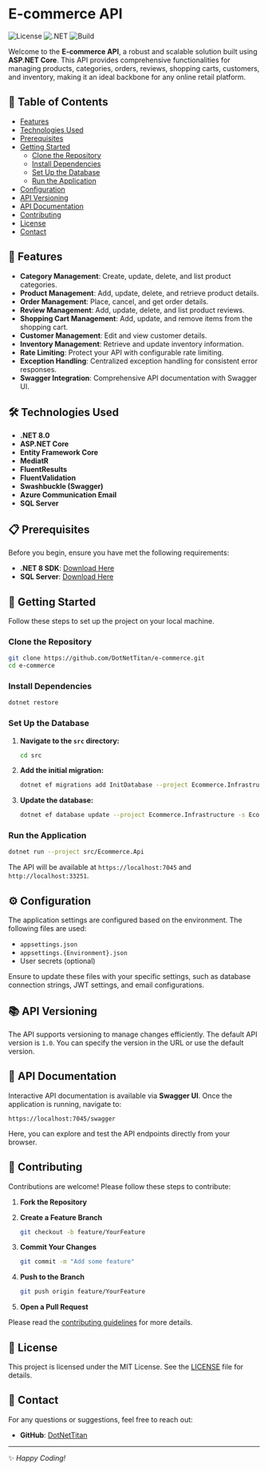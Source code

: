 # E-commerce API

![License](https://img.shields.io/badge/License-MIT-blue.svg)
![.NET](https://img.shields.io/badge/.NET-8.0-blue.svg)
![Build](https://img.shields.io/badge/build-passing-brightgreen.svg)

Welcome to the **E-commerce API**, a robust and scalable solution built using **ASP.NET Core**. This API provides comprehensive functionalities for managing products, categories, orders, reviews, shopping carts, customers, and inventory, making it an ideal backbone for any online retail platform.

## 🚀 Table of Contents

- [Features](#features)
- [Technologies Used](#technologies-used)
- [Prerequisites](#prerequisites)
- [Getting Started](#getting-started)
  - [Clone the Repository](#clone-the-repository)
  - [Install Dependencies](#install-dependencies)
  - [Set Up the Database](#set-up-the-database)
  - [Run the Application](#run-the-application)
- [Configuration](#configuration)
- [API Versioning](#api-versioning)
- [API Documentation](#api-documentation)
- [Contributing](#contributing)
- [License](#license)
- [Contact](#contact)

## 🎯 Features

- **Category Management**: Create, update, delete, and list product categories.
- **Product Management**: Add, update, delete, and retrieve product details.
- **Order Management**: Place, cancel, and get order details.
- **Review Management**: Add, update, delete, and list product reviews.
- **Shopping Cart Management**: Add, update, and remove items from the shopping cart.
- **Customer Management**: Edit and view customer details.
- **Inventory Management**: Retrieve and update inventory information.
- **Rate Limiting**: Protect your API with configurable rate limiting.
- **Exception Handling**: Centralized exception handling for consistent error responses.
- **Swagger Integration**: Comprehensive API documentation with Swagger UI.

## 🛠 Technologies Used

- **.NET 8.0**
- **ASP.NET Core**
- **Entity Framework Core**
- **MediatR**
- **FluentResults**
- **FluentValidation**
- **Swashbuckle (Swagger)**
- **Azure Communication Email**
- **SQL Server**

## 📋 Prerequisites

Before you begin, ensure you have met the following requirements:

- **.NET 8 SDK**: [Download Here](https://dotnet.microsoft.com/download/dotnet/8.0)
- **SQL Server**: [Download Here](https://www.microsoft.com/en-us/sql-server/sql-server-downloads)

## 🚀 Getting Started

Follow these steps to set up the project on your local machine.

### Clone the Repository

```sh
git clone https://github.com/DotNetTitan/e-commerce.git
cd e-commerce
```

### Install Dependencies

```sh
dotnet restore
```

### Set Up the Database

1. **Navigate to the `src` directory:**

    ```sh
    cd src
    ```

2. **Add the initial migration:**

    ```sh
    dotnet ef migrations add InitDatabase --project Ecommerce.Infrastructure -s Ecommerce.Api -c ApplicationDbContext
    ```

3. **Update the database:**

    ```sh
    dotnet ef database update --project Ecommerce.Infrastructure -s Ecommerce.Api -c ApplicationDbContext
    ```

### Run the Application

```sh
dotnet run --project src/Ecommerce.Api
```

The API will be available at `https://localhost:7045` and `http://localhost:33251`.

## ⚙️ Configuration

The application settings are configured based on the environment. The following files are used:

- `appsettings.json`
- `appsettings.{Environment}.json`
- User secrets (optional)

Ensure to update these files with your specific settings, such as database connection strings, JWT settings, and email configurations.

## 📚 API Versioning

The API supports versioning to manage changes efficiently. The default API version is `1.0`. You can specify the version in the URL or use the default version.

## 📄 API Documentation

Interactive API documentation is available via **Swagger UI**. Once the application is running, navigate to:

```
https://localhost:7045/swagger
```

Here, you can explore and test the API endpoints directly from your browser.

## 🤝 Contributing

Contributions are welcome! Please follow these steps to contribute:

1. **Fork the Repository**
2. **Create a Feature Branch**

    ```sh
    git checkout -b feature/YourFeature
    ```

3. **Commit Your Changes**

    ```sh
    git commit -m "Add some feature"
    ```

4. **Push to the Branch**

    ```sh
    git push origin feature/YourFeature
    ```

5. **Open a Pull Request**

Please read the [contributing guidelines](CONTRIBUTING.md) for more details.

## 📝 License

This project is licensed under the MIT License. See the [LICENSE](LICENSE.txt) file for details.

## 📧 Contact

For any questions or suggestions, feel free to reach out:

- **GitHub**: [DotNetTitan](https://github.com/DotNetTitan)

---

✨ *Happy Coding!*
